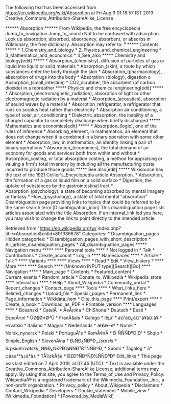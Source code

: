 The following text has been accessed from https://en.wikipedia.org/wiki/Absorption at Fri Aug 9 01:18:57 IST 2019
Creative_Commons_Attribution-ShareAlike_License




















****** Absorption ******
From Wikipedia, the free encyclopedia
Jump_to_navigation Jump_to_search
Not to be confused with adsorption.
 Look up absorption, absorbed, absorbency, absorbent, or absorbs in Wiktionary,
 the free dictionary.
Absorption may refer to:
⁰
***** Contents *****
    * 1_Chemistry_and_biology
    * 2_Physics_and_chemical_engineering
    * 3_Mathematics_and_economics
    * 4_See_also
***** Chemistry and biology[edit] *****
    * Absorption_(chemistry), diffusion of particles of gas or liquid into
      liquid or solid materials
    * Absorption_(skin), a route by which substances enter the body through the
      skin
    * Absorption_(pharmacology), absorption of drugs into the body
    * Absorption_(biology), digestion
          o Absorption_(small_intestine)
    * CO2_scrubber, the absorbent (of carbon dioxide) in a rebreather
***** Physics and chemical engineering[edit] *****
    * Absorption_(electromagnetic_radiation), absorption of light or other
      electromagnetic radiation by a material
    * Absorption_(acoustics), absorption of sound waves by a material
    * Absorption_refrigerator, a refrigerator that runs on surplus heat rather
      than electricity
    * Absorption air conditioning, a type of solar_air_conditioning
    * Dielectric_absorption, the inability of a charged capacitor to completely
      discharge when briefly discharged
***** Mathematics and economics[edit] *****
    * Absorption_(logic), one of the rules of inference
    * Absorbing_element, in mathematics, an element that does not change when
      it is combined in a binary operation with some other element
    * Absorption_law, in mathematics, an identity linking a pair of binary
      operations
    * Absorption_(economics), the total demand of an economy for goods and
      services both from within and without
    * Absorption_costing, or total absorption costing, a method for appraising
      or valuing a firm's total inventory by including all the manufacturing
      costs incurred to produce those goods
***** See also[edit] *****
 Wikisource has the text of the 1921 Collier's_Encyclopedia article Absorption.
    * Adsorption, the formation of a gas or liquid film on a solid surface
    * Digestion, the uptake of substances by the gastrointestinal tract
    * Absorption_(psychology), a state of becoming absorbed by mental imagery
      or fantasy
    * Flow_(psychology), a state of total mental "absorption"
                      Disambiguation page providing links to topics that could
                      be referred to by the same search term
[Disambiguation_icon] This disambiguation page lists articles associated with
                      the title Absorption.
                      If an internal_link led you here, you may wish to change
                      the link to point directly to the intended article.

Retrieved from "https://en.wikipedia.org/w/
index.php?title=Absorption&oldid=891336678"
Categories:
    * Disambiguation_pages
Hidden categories:
    * Disambiguation_pages_with_short_description
    * All_article_disambiguation_pages
    * All_disambiguation_pages
***** Navigation menu *****
**** Personal tools ****
    * Not logged in
    * Talk
    * Contributions
    * Create_account
    * Log_in
**** Namespaces ****
    * Article
    * Talk
⁰
**** Variants ****
**** Views ****
    * Read
    * Edit
    * View_history
⁰
**** More ****
**** Search ****
[Unknown INPUT type][Search][Go]
**** Navigation ****
    * Main_page
    * Contents
    * Featured_content
    * Current_events
    * Random_article
    * Donate_to_Wikipedia
    * Wikipedia_store
**** Interaction ****
    * Help
    * About_Wikipedia
    * Community_portal
    * Recent_changes
    * Contact_page
**** Tools ****
    * What_links_here
    * Related_changes
    * Upload_file
    * Special_pages
    * Permanent_link
    * Page_information
    * Wikidata_item
    * Cite_this_page
**** Print/export ****
    * Create_a_book
    * Download_as_PDF
    * Printable_version
**** Languages ****
    * Bosanski
    * CatalÃ 
    * ÄeÅ¡tina
    * ChiShona
    * Deutsch
    * Eesti
    * EspaÃ±ol
    * ÙØ§Ø±Ø³Û
    * FranÃ§ais
    * Galego
    * íêµ­ì´
    * à¤¹à¤¿à¤¨à¥à¤¦à¥
    * Hrvatski
    * Italiano
    * Magyar
    * Nederlands
    * æ¥æ¬èª
    * Norsk
    * Norsk_nynorsk
    * Polski
    * PortuguÃªs
    * RomÃ¢nÄ
    * Ð ÑÑÑÐºÐ¸Ð¹
    * Shqip
    * Simple_English
    * SlovenÄina
    * Ð¡ÑÐ¿ÑÐºÐ¸_/_srpski
    * Srpskohrvatski_/_ÑÑÐ¿ÑÐºÐ¾ÑÑÐ²Ð°ÑÑÐºÐ¸
    * Suomi
    * Tagalog
    * à°¤à±à°²à±à°à±
    * TÃ¼rkÃ§e
    * Ð£ÐºÑÐ°ÑÐ½ÑÑÐºÐ°
Edit_links
    * This page was last edited on 7 April 2019, at 07:45 (UTC).
    * Text is available under the Creative_Commons_Attribution-ShareAlike
      License; additional terms may apply. By using this site, you agree to the
      Terms_of_Use and Privacy_Policy. WikipediaÂ® is a registered trademark of
      the Wikimedia_Foundation,_Inc., a non-profit organization.
    * Privacy_policy
    * About_Wikipedia
    * Disclaimers
    * Contact_Wikipedia
    * Developers
    * Cookie_statement
    * Mobile_view
    * [Wikimedia_Foundation]
    * [Powered_by_MediaWiki]
